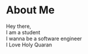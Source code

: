 # About Me
Hey there,<br>
I am a student <br>
I wanna be a software engineer <br> 
I Love Holy Quaran